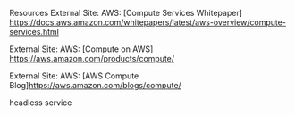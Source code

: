 Resources
External Site: AWS: [Compute Services Whitepaper] https://docs.aws.amazon.com/whitepapers/latest/aws-overview/compute-services.html

External Site: AWS: [Compute on AWS] https://aws.amazon.com/products/compute/

External Site: AWS: [AWS Compute Blog]https://aws.amazon.com/blogs/compute/

headless service